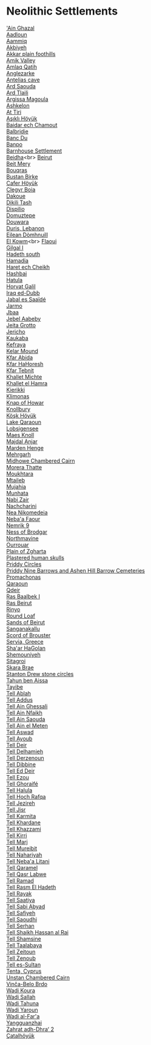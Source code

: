 # Neolithic Settlements
['Ain Ghazal](https://en.wikipedia.org/wiki/'Ain_Ghazal)<br>
[Aadloun](https://en.wikipedia.org/wiki/Aadloun)<br>
[Aammiq](https://en.wikipedia.org/wiki/Aammiq)<br>
[Akbiyeh](https://en.wikipedia.org/wiki/Akbiyeh)<br>
[Akkar plain foothills](https://en.wikipedia.org/wiki/Akkar_plain_foothills)<br>
[Amik Valley](https://en.wikipedia.org/wiki/Amik_Valley)<br>
[Amlaq Qatih](https://en.wikipedia.org/wiki/Amlaq_Qatih)<br>
[Anglezarke](https://en.wikipedia.org/wiki/Anglezarke)<br>
[Antelias cave](https://en.wikipedia.org/wiki/Antelias_cave)<br>
[Ard Saouda](https://en.wikipedia.org/wiki/Ard_Saouda)<br>
[Ard Tlaili](https://en.wikipedia.org/wiki/Ard_Tlaili)<br>
[Argissa Magoula](https://en.wikipedia.org/wiki/Argissa_Magoula)<br>
[Ashkelon](https://en.wikipedia.org/wiki/Ashkelon)<br>
[At Tiri](https://en.wikipedia.org/wiki/At_Tiri)<br>
[Aşıklı Höyük](https://en.wikipedia.org/wiki/Aşıklı_Höyük)<br>
[Baidar ech Chamout](https://en.wikipedia.org/wiki/Baidar_ech_Chamout)<br>
[Balbridie](https://en.wikipedia.org/wiki/Balbridie)<br>
[Banc Du](https://en.wikipedia.org/wiki/Banc_Du)<br>
[Banpo](https://en.wikipedia.org/wiki/Banpo)<br>
[Barnhouse Settlement](https://en.wikipedia.org/wiki/Barnhouse_Settlement)<br>
[Beidha](https://en.wikipedia.org/wiki/Beidha_(archaeological_site))<br>
[Beirut](https://en.wikipedia.org/wiki/Beirut)<br>
[Beit Mery](https://en.wikipedia.org/wiki/Beit_Mery)<br>
[Bouqras](https://en.wikipedia.org/wiki/Bouqras)<br>
[Bustan Birke](https://en.wikipedia.org/wiki/Bustan_Birke)<br>
[Cafer Höyük](https://en.wikipedia.org/wiki/Cafer_Höyük)<br>
[Clegyr Boia](https://en.wikipedia.org/wiki/Clegyr_Boia)<br>
[Dakoue](https://en.wikipedia.org/wiki/Dakoue)<br>
[Dikili Tash](https://en.wikipedia.org/wiki/Dikili_Tash)<br>
[Dispilio](https://en.wikipedia.org/wiki/Dispilio)<br>
[Domuztepe](https://en.wikipedia.org/wiki/Domuztepe)<br>
[Douwara](https://en.wikipedia.org/wiki/Douwara)<br>
[Duris, Lebanon](https://en.wikipedia.org/wiki/Duris,_Lebanon)<br>
[Eilean Dòmhnuill](https://en.wikipedia.org/wiki/Eilean_Dòmhnuill)<br>
[El Kowm](https://en.wikipedia.org/wiki/El_Kowm_(archaeological_site))<br>
[Flaoui](https://en.wikipedia.org/wiki/Flaoui)<br>
[Gilgal I](https://en.wikipedia.org/wiki/Gilgal_I)<br>
[Hadeth south](https://en.wikipedia.org/wiki/Hadeth_south)<br>
[Hamadia](https://en.wikipedia.org/wiki/Hamadia)<br>
[Haret ech Cheikh](https://en.wikipedia.org/wiki/Haret_ech_Cheikh)<br>
[Hashbai](https://en.wikipedia.org/wiki/Hashbai)<br>
[Hatula](https://en.wikipedia.org/wiki/Hatula)<br>
[Horvat Galil](https://en.wikipedia.org/wiki/Horvat_Galil)<br>
[Iraq ed-Dubb](https://en.wikipedia.org/wiki/Iraq_ed-Dubb)<br>
[Jabal es Saaïdé](https://en.wikipedia.org/wiki/Jabal_es_Saaïdé)<br>
[Jarmo](https://en.wikipedia.org/wiki/Jarmo)<br>
[Jbaa](https://en.wikipedia.org/wiki/Jbaa)<br>
[Jebel Aabeby](https://en.wikipedia.org/wiki/Jebel_Aabeby)<br>
[Jeita Grotto](https://en.wikipedia.org/wiki/Jeita_Grotto)<br>
[Jericho](https://en.wikipedia.org/wiki/Jericho)<br>
[Kaukaba](https://en.wikipedia.org/wiki/Kaukaba)<br>
[Kefraya](https://en.wikipedia.org/wiki/Kefraya)<br>
[Kelar Mound](https://en.wikipedia.org/wiki/Kelar_Mound)<br>
[Kfar Abida](https://en.wikipedia.org/wiki/Kfar_Abida)<br>
[Kfar HaHoresh](https://en.wikipedia.org/wiki/Kfar_HaHoresh)<br>
[Kfar Tebnit](https://en.wikipedia.org/wiki/Kfar_Tebnit)<br>
[Khallet Michte](https://en.wikipedia.org/wiki/Khallet_Michte)<br>
[Khallet el Hamra](https://en.wikipedia.org/wiki/Khallet_el_Hamra)<br>
[Kierikki](https://en.wikipedia.org/wiki/Kierikki)<br>
[Klimonas](https://en.wikipedia.org/wiki/Klimonas)<br>
[Knap of Howar](https://en.wikipedia.org/wiki/Knap_of_Howar)<br>
[Knollbury](https://en.wikipedia.org/wiki/Knollbury)<br>
[Köşk Höyük](https://en.wikipedia.org/wiki/Köşk_Höyük)<br>
[Lake Qaraoun](https://en.wikipedia.org/wiki/Lake_Qaraoun)<br>
[Lobsigensee](https://en.wikipedia.org/wiki/Lobsigensee)<br>
[Maes Knoll](https://en.wikipedia.org/wiki/Maes_Knoll)<br>
[Majdal Anjar](https://en.wikipedia.org/wiki/Majdal_Anjar)<br>
[Marden Henge](https://en.wikipedia.org/wiki/Marden_Henge)<br>
[Mehrgarh](https://en.wikipedia.org/wiki/Mehrgarh)<br>
[Midhowe Chambered Cairn](https://en.wikipedia.org/wiki/Midhowe_Chambered_Cairn)<br>
[Morera Thatte](https://en.wikipedia.org/wiki/Morera_Thatte)<br>
[Moukhtara](https://en.wikipedia.org/wiki/Moukhtara)<br>
[Mtaileb](https://en.wikipedia.org/wiki/Mtaileb)<br>
[Mujahia](https://en.wikipedia.org/wiki/Mujahia)<br>
[Munhata](https://en.wikipedia.org/wiki/Munhata)<br>
[Nabi Zair](https://en.wikipedia.org/wiki/Nabi_Zair)<br>
[Nachcharini](https://en.wikipedia.org/wiki/Nachcharini)<br>
[Nea Nikomedeia](https://en.wikipedia.org/wiki/Nea_Nikomedeia)<br>
[Neba'a Faour](https://en.wikipedia.org/wiki/Neba'a_Faour)<br>
[Nemrik 9](https://en.wikipedia.org/wiki/Nemrik_9)<br>
[Ness of Brodgar](https://en.wikipedia.org/wiki/Ness_of_Brodgar)<br>
[Northmavine](https://en.wikipedia.org/wiki/Northmavine)<br>
[Ourrouar](https://en.wikipedia.org/wiki/Ourrouar)<br>
[Plain of Zgharta](https://en.wikipedia.org/wiki/Plain_of_Zgharta)<br>
[Plastered human skulls](https://en.wikipedia.org/wiki/Plastered_human_skulls)<br>
[Priddy Circles](https://en.wikipedia.org/wiki/Priddy_Circles)<br>
[Priddy Nine Barrows and Ashen Hill Barrow Cemeteries](https://en.wikipedia.org/wiki/Priddy_Nine_Barrows_and_Ashen_Hill_Barrow_Cemeteries)<br>
[Promachonas](https://en.wikipedia.org/wiki/Promachonas)<br>
[Qaraoun](https://en.wikipedia.org/wiki/Qaraoun)<br>
[Qdeir](https://en.wikipedia.org/wiki/Qdeir)<br>
[Ras Baalbek I](https://en.wikipedia.org/wiki/Ras_Baalbek_I)<br>
[Ras Beirut](https://en.wikipedia.org/wiki/Ras_Beirut)<br>
[Rinyo](https://en.wikipedia.org/wiki/Rinyo)<br>
[Round Loaf](https://en.wikipedia.org/wiki/Round_Loaf)<br>
[Sands of Beirut](https://en.wikipedia.org/wiki/Sands_of_Beirut)<br>
[Sanganakallu](https://en.wikipedia.org/wiki/Sanganakallu)<br>
[Scord of Brouster](https://en.wikipedia.org/wiki/Scord_of_Brouster)<br>
[Servia, Greece](https://en.wikipedia.org/wiki/Servia,_Greece)<br>
[Sha'ar HaGolan](https://en.wikipedia.org/wiki/Sha'ar_HaGolan)<br>
[Shemouniyeh](https://en.wikipedia.org/wiki/Shemouniyeh)<br>
[Sitagroi](https://en.wikipedia.org/wiki/Sitagroi)<br>
[Skara Brae](https://en.wikipedia.org/wiki/Skara_Brae)<br>
[Stanton Drew stone circles](https://en.wikipedia.org/wiki/Stanton_Drew_stone_circles)<br>
[Tahun ben Aissa](https://en.wikipedia.org/wiki/Tahun_ben_Aissa)<br>
[Tayibe](https://en.wikipedia.org/wiki/Tayibe_(Lebanon))<br>
[Tell Ablah](https://en.wikipedia.org/wiki/Tell_Ablah)<br>
[Tell Addus](https://en.wikipedia.org/wiki/Tell_Addus)<br>
[Tell Ain Ghessali](https://en.wikipedia.org/wiki/Tell_Ain_Ghessali)<br>
[Tell Ain Nfaikh](https://en.wikipedia.org/wiki/Tell_Ain_Nfaikh)<br>
[Tell Ain Saouda](https://en.wikipedia.org/wiki/Tell_Ain_Saouda)<br>
[Tell Ain el Meten](https://en.wikipedia.org/wiki/Tell_Ain_el_Meten)<br>
[Tell Aswad](https://en.wikipedia.org/wiki/Tell_Aswad)<br>
[Tell Ayoub](https://en.wikipedia.org/wiki/Tell_Ayoub)<br>
[Tell Deir](https://en.wikipedia.org/wiki/Tell_Deir)<br>
[Tell Delhamieh](https://en.wikipedia.org/wiki/Tell_Delhamieh)<br>
[Tell Derzenoun](https://en.wikipedia.org/wiki/Tell_Derzenoun)<br>
[Tell Dibbine](https://en.wikipedia.org/wiki/Tell_Dibbine)<br>
[Tell Ed Deir](https://en.wikipedia.org/wiki/Tell_Ed_Deir)<br>
[Tell Ezou](https://en.wikipedia.org/wiki/Tell_Ezou)<br>
[Tell Ghoraifé](https://en.wikipedia.org/wiki/Tell_Ghoraifé)<br>
[Tell Halula](https://en.wikipedia.org/wiki/Tell_Halula)<br>
[Tell Hoch Rafqa](https://en.wikipedia.org/wiki/Tell_Hoch_Rafqa)<br>
[Tell Jezireh](https://en.wikipedia.org/wiki/Tell_Jezireh)<br>
[Tell Jisr](https://en.wikipedia.org/wiki/Tell_Jisr)<br>
[Tell Karmita](https://en.wikipedia.org/wiki/Tell_Karmita)<br>
[Tell Khardane](https://en.wikipedia.org/wiki/Tell_Khardane)<br>
[Tell Khazzami](https://en.wikipedia.org/wiki/Tell_Khazzami)<br>
[Tell Kirri](https://en.wikipedia.org/wiki/Tell_Kirri)<br>
[Tell Marj](https://en.wikipedia.org/wiki/Tell_Marj)<br>
[Tell Mureibit](https://en.wikipedia.org/wiki/Tell_Mureibit)<br>
[Tell Nahariyah](https://en.wikipedia.org/wiki/Tell_Nahariyah)<br>
[Tell Neba'a Litani](https://en.wikipedia.org/wiki/Tell_Neba'a_Litani)<br>
[Tell Qaramel](https://en.wikipedia.org/wiki/Tell_Qaramel)<br>
[Tell Qasr Labwe](https://en.wikipedia.org/wiki/Tell_Qasr_Labwe)<br>
[Tell Ramad](https://en.wikipedia.org/wiki/Tell_Ramad)<br>
[Tell Rasm El Hadeth](https://en.wikipedia.org/wiki/Tell_Rasm_El_Hadeth)<br>
[Tell Rayak](https://en.wikipedia.org/wiki/Tell_Rayak)<br>
[Tell Saatiya](https://en.wikipedia.org/wiki/Tell_Saatiya)<br>
[Tell Sabi Abyad](https://en.wikipedia.org/wiki/Tell_Sabi_Abyad)<br>
[Tell Safiyeh](https://en.wikipedia.org/wiki/Tell_Safiyeh)<br>
[Tell Saoudhi](https://en.wikipedia.org/wiki/Tell_Saoudhi)<br>
[Tell Serhan](https://en.wikipedia.org/wiki/Tell_Serhan)<br>
[Tell Shaikh Hassan al Rai](https://en.wikipedia.org/wiki/Tell_Shaikh_Hassan_al_Rai)<br>
[Tell Shamsine](https://en.wikipedia.org/wiki/Tell_Shamsine)<br>
[Tell Taalabaya](https://en.wikipedia.org/wiki/Tell_Taalabaya)<br>
[Tell Zeitoun](https://en.wikipedia.org/wiki/Tell_Zeitoun)<br>
[Tell Zenoub](https://en.wikipedia.org/wiki/Tell_Zenoub)<br>
[Tell es-Sultan](https://en.wikipedia.org/wiki/Tell_es-Sultan)<br>
[Tenta, Cyprus](https://en.wikipedia.org/wiki/Tenta,_Cyprus)<br>
[Unstan Chambered Cairn](https://en.wikipedia.org/wiki/Unstan_Chambered_Cairn)<br>
[Vinča-Belo Brdo](https://en.wikipedia.org/wiki/Vinča-Belo_Brdo)<br>
[Wadi Koura](https://en.wikipedia.org/wiki/Wadi_Koura)<br>
[Wadi Sallah](https://en.wikipedia.org/wiki/Wadi_Sallah)<br>
[Wadi Tahuna](https://en.wikipedia.org/wiki/Wadi_Tahuna)<br>
[Wadi Yaroun](https://en.wikipedia.org/wiki/Wadi_Yaroun)<br>
[Wadi al-Far'a](https://en.wikipedia.org/wiki/Wadi_al-Far'a_(river))<br>
[Yangguanzhai](https://en.wikipedia.org/wiki/Yangguanzhai)<br>
[Zahrat adh-Dhraʻ 2](https://en.wikipedia.org/wiki/Zahrat_adh-Dhraʻ_2)<br>
[Çatalhöyük](https://en.wikipedia.org/wiki/Çatalhöyük)<br>
